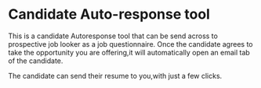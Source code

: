 # Candidate Auto-response tool
This is a candidate Autoresponse tool that can be send across to prospective job looker as a job questionnaire.
Once the candidate agrees to take the opportunity you are offering,it will automatically open an email tab of the candidate.

The candidate can send their resume to you,with just a few clicks.

